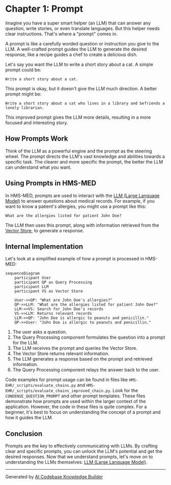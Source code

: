 # Chapter 1: Prompt

Imagine you have a super smart helper (an LLM) that can answer any question, write stories, or even translate languages. But this helper needs clear instructions.  That's where a "prompt" comes in.

A prompt is like a carefully worded question or instruction you give to the LLM. A well-crafted prompt guides the LLM to generate the desired response, like a recipe guides a chef to create a delicious dish.

Let's say you want the LLM to write a short story about a cat.  A simple prompt could be:

```
Write a short story about a cat.
```

This prompt is okay, but it doesn't give the LLM much direction.  A better prompt might be:

```
Write a short story about a cat who lives in a library and befriends a lonely librarian.
```

This improved prompt gives the LLM more details, resulting in a more focused and interesting story.

## How Prompts Work

Think of the LLM as a powerful engine and the prompt as the steering wheel. The prompt directs the LLM's vast knowledge and abilities towards a specific task.  The clearer and more specific the prompt, the better the LLM can understand what you want.

## Using Prompts in HMS-MED

In HMS-MED, prompts are used to interact with the [LLM (Large Language Model)](02_llm__large_language_model_.md) to answer questions about medical records.  For example, if you want to know a patient's allergies, you might use a prompt like this:

```
What are the allergies listed for patient John Doe?
```

The LLM then uses this prompt, along with information retrieved from the [Vector Store](06_vector_store.md), to generate a response.

## Internal Implementation

Let's look at a simplified example of how a prompt is processed in HMS-MED:

```mermaid
sequenceDiagram
    participant User
    participant QP as Query Processing
    participant LLM
    participant VS as Vector Store

    User->>QP: "What are John Doe's allergies?"
    QP->>LLM: "What are the allergies listed for patient John Doe?"
    LLM->>VS: Search for John Doe's records
    VS->>LLM: Returns relevant records
    LLM->>QP: "John Doe is allergic to peanuts and penicillin."
    QP->>User: "John Doe is allergic to peanuts and penicillin."
```

1. The user asks a question.
2. The Query Processing component formulates the question into a prompt for the LLM.
3. The LLM receives the prompt and queries the Vector Store.
4. The Vector Store returns relevant information.
5. The LLM generates a response based on the prompt and retrieved information.
6. The Query Processing component relays the answer back to the user.

Code examples for prompt usage can be found in files like `HMS-EHR/_scripts/evaluate_chains.py` and `HMS-EHR/_scripts/evaluate_chains_improved_chain.py`.  Look for the `CONDENSE_QUESTION_PROMPT` and other prompt templates. These files demonstrate how prompts are used within the larger context of the application.  However, the code in these files is quite complex.  For a beginner, it's best to focus on understanding the concept of a prompt and how it guides the LLM.

## Conclusion

Prompts are the key to effectively communicating with LLMs.  By crafting clear and specific prompts, you can unlock the LLM's potential and get the desired responses. Now that we understand prompts, let's move on to understanding the LLMs themselves: [LLM (Large Language Model)](02_llm__large_language_model_.md).


---

Generated by [AI Codebase Knowledge Builder](https://github.com/The-Pocket/Tutorial-Codebase-Knowledge)
